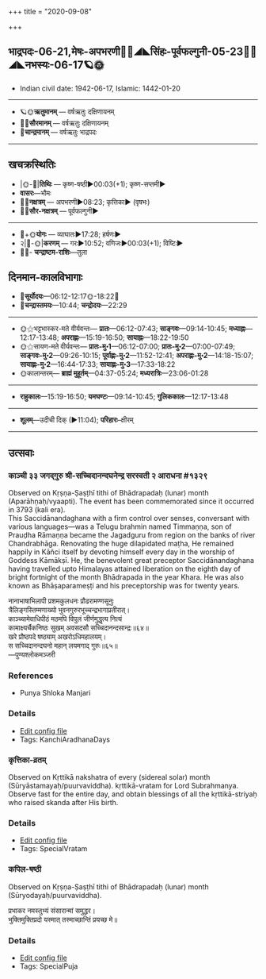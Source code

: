 +++
title = "2020-09-08"

+++
## भाद्रपदः-06-21,मेषः-अपभरणी🌛🌌◢◣सिंहः-पूर्वफल्गुनी-05-23🌌🌞◢◣नभस्यः-06-17🪐🌞
- Indian civil date: 1942-06-17, Islamic: 1442-01-20
___________________
- 🪐🌞**ऋतुमानम्** — वर्षऋतुः दक्षिणायनम्
- 🌌🌞**सौरमानम्** — वर्षऋतुः दक्षिणायनम्
- 🌛**चान्द्रमानम्** — वर्षऋतुः भाद्रपदः
___________________


## खचक्रस्थितिः
- |🌞-🌛|**तिथिः** — कृष्ण-षष्ठी►00:03(+1); कृष्ण-सप्तमी►  
- **वासरः**—भौमः  
- 🌌🌛**नक्षत्रम्** — अपभरणी►08:23; कृत्तिका► (वृषभः)  
- 🌌🌞**सौर-नक्षत्रम्** — पूर्वफल्गुनी►  
___________________
- 🌛+🌞**योगः** — व्याघातः►17:28; हर्षणः►  
- २|🌛-🌞|**करणम्** — गरः►10:52; वणिजः►00:03(+1); विष्टिः►  
- 🌌🌛- **चन्द्राष्टम-राशिः**—तुला  


## दिनमान-कालविभागाः
- 🌅**सूर्योदयः**—06:12-12:17🌞️-18:22🌇  
- 🌛**चन्द्रास्तमयः**—10:44; **चन्द्रोदयः**—22:29  
___________________
- 🌞⚝भट्टभास्कर-मते वीर्यवन्तः— **प्रातः**—06:12-07:43; **साङ्गवः**—09:14-10:45; **मध्याह्नः**—12:17-13:48; **अपराह्णः**—15:19-16:50; **सायाह्नः**—18:22-19:50  
- 🌞⚝सायण-मते वीर्यवन्तः— **प्रातः-मु॰1**—06:12-07:00; **प्रातः-मु॰2**—07:00-07:49; **साङ्गवः-मु॰2**—09:26-10:15; **पूर्वाह्णः-मु॰2**—11:52-12:41; **अपराह्णः-मु॰2**—14:18-15:07; **सायाह्णः-मु॰2**—16:44-17:33; **सायाह्णः-मु॰3**—17:33-18:22  
- 🌞कालान्तरम्— **ब्राह्मं मुहूर्तम्**—04:37-05:24; **मध्यरात्रिः**—23:06-01:28  
___________________
- **राहुकालः**—15:19-16:50; **यमघण्टः**—09:14-10:45; **गुलिककालः**—12:17-13:48  
___________________
- **शूलम्**—उदीची दिक् (►11:04); **परिहारः**–क्षीरम्  
___________________

## उत्सवाः
### काञ्ची ३३ जगद्गुरु श्री-सच्चिदानन्दघनेन्द्र सरस्वती २ आराधना #१३२९

Observed on Kṛṣṇa-Ṣaṣṭhī tithi of Bhādrapadaḥ (lunar) month (Aparāhṇaḥ/vyaapti). The event has been commemorated since it occurred in 3793 (kali era).  
This Saccidānandaghana with a firm control over senses, conversant with various languages—was a Telugu brahmin named Timmaṇṇa, son of Prauḍha Rāmaṇṇa became the Jagadguru from region on the banks of river Chandrabhāga. Renovating the huge dilapidated maṭha, He remained happily in Kāñci itself by devoting himself every day in the worship of Goddess Kāmākṣī. He, the benevolent great preceptor Saccidānandaghana having travelled upto Himalayas attained liberation on the eighth day of bright fortnight of the month Bhādrapada in the year Khara. He was also known as Bhāṣaparameṣṭi and his preceptorship was for twenty years.

नानाभाषाभिलापी प्रशमकुलधनः प्रौढरामण्णसूनुः  
त्रैलिङ्गस्तिम्मणाख्यो भुवनगुरुरभूच्चन्द्रभागाप्रतीरात्।  
काञ्च्यामेवाधिपीठं मठमपि विपुलं जीर्णमुद्धृत्य नित्यं  
कामाक्ष्यर्चैकनिष्ठः सुखम् अवसदसौ सच्चिदानन्दसान्द्रः॥६४॥  
खरे प्रौष्ठपदे षष्ठ्याम् अखरोऽधिमहालयम्।  
स सच्चिदानन्दघनो महान् लयमगाद् गुरुः॥६५॥  
—पुण्यश्लोकमञ्जरी


### References
- Punya Shloka Manjari


### Details
- [Edit config file](https://github.com/sanskrit-coders/adyatithi/tree/master/mahApuruSha/kAnchI-maTha/lunar_month/tithi/06/21/kAJcI%2033%20jagadguru%20zrI~saccidAnandaghanEndra%20sarasvatI%202%20ArAdhanA.toml)
- Tags: KanchiAradhanaDays


### कृत्तिका-व्रतम्

Observed on Kṛttikā nakshatra of every (sidereal solar) month (Sūryāstamayaḥ/puurvaviddha). kṛttikā-vratam for Lord Subrahmanya. Observe fast for the entire day, and obtain blessings of all the kṛttikā-striyaḥ who raised skanda after His birth.

### Details
- [Edit config file](https://github.com/sanskrit-coders/adyatithi/tree/master/devatA/kaumAra/sidereal_solar_month/nakshatra/00/03/kRttikA-vratam.toml)
- Tags: SpecialVratam


### कपिल-षष्ठी

Observed on Kṛṣṇa-Ṣaṣṭhī tithi of Bhādrapadaḥ (lunar) month (Sūryodayaḥ/puurvaviddha). 

प्रभाकर नमस्तुभ्यं संसारान्मां समुद्धर।  
भुक्तिमुक्तिप्रदो यस्मात् तस्माच्छान्तिं प्रयच्छ मे॥



### Details
- [Edit config file](https://github.com/sanskrit-coders/adyatithi/tree/master/general/lunar_month/tithi/06/21/kapila-SaSThI.toml)
- Tags: SpecialPuja


